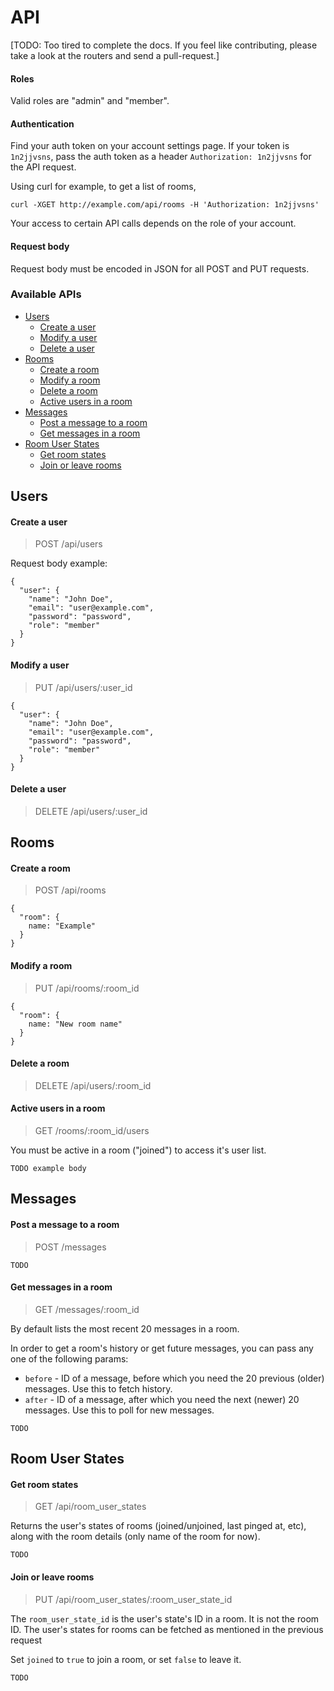 # API

[TODO: Too tired to complete the docs. If you feel like contributing, please take a look at the routers and send a pull-request.]

#### Roles

Valid roles are "admin" and "member".

#### Authentication

Find your auth token on your account settings page.
If your token is `1n2jjvsns`, pass the auth token as a header `Authorization: 1n2jjvsns` for the API request.

Using curl for example, to get a list of rooms,

```
curl -XGET http://example.com/api/rooms -H 'Authorization: 1n2jjvsns'
```

Your access to certain API calls depends on the role of your account.

#### Request body

Request body must be encoded in JSON for all POST and PUT requests.


### Available APIs

* [Users](#users)
  * [Create a user](#create-a-user)
  * [Modify a user](#modify-a-user)
  * [Delete a user](#delete-a-user)
* [Rooms](#rooms)
  * [Create a room](#create-a-room)
  * [Modify a room](#modify-a-room)
  * [Delete a room](#delete-a-room)
  * [Active users in a room](#active-users-in-a-room)
* [Messages](#messages)
  * [Post a message to a room](#post-a-message-to-a-room)
  * [Get messages in a room](#get-messages-in-a-room)
* [Room User States](#room-user-states)
  * [Get room states](#get-room-states)
  * [Join or leave rooms](#join-or-leave-rooms)


## Users

#### Create a user

> POST /api/users

Request body example:

```
{
  "user": {
    "name": "John Doe",
    "email": "user@example.com",
    "password": "password",
    "role": "member"
  }
}
```

#### Modify a user

> PUT /api/users/:user_id

```
{
  "user": {
    "name": "John Doe",
    "email": "user@example.com",
    "password": "password",
    "role": "member"
  }
}
```

#### Delete a user

> DELETE /api/users/:user_id


## Rooms

#### Create a room

> POST /api/rooms

```
{
  "room": {
    name: "Example"
  }
}
```

#### Modify a room

> PUT /api/rooms/:room_id

```
{
  "room": {
    name: "New room name"
  }
}
```

#### Delete a room

> DELETE /api/users/:room_id


#### Active users in a room

> GET /rooms/:room_id/users

You must be active in a room ("joined") to access it's user list.

```
TODO example body
```

## Messages

#### Post a message to a room

> POST /messages

```
TODO
```

#### Get messages in a room

> GET /messages/:room_id

By default lists the most recent 20 messages in a room.

In order to get a room's history or get future messages, you can pass any one of the following params:

* `before` - ID of a message, before which you need the 20 previous (older) messages. Use this to fetch history.
* `after` - ID of a message, after which you need the next (newer) 20 messages. Use this to poll for new messages.

```
TODO
```

## Room User States

#### Get room states

> GET /api/room_user_states

Returns the user's states of rooms (joined/unjoined, last pinged at, etc), along with the room details (only name of the room for now).

```
TODO
```

#### Join or leave rooms

> PUT /api/room_user_states/:room_user_state_id

The `room_user_state_id` is the user's state's ID in a room.
It is not the room ID. The user's states for rooms can be fetched as mentioned in the previous request

Set `joined` to `true` to join a room, or set `false` to leave it.

```
TODO
```
